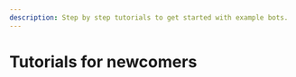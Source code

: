 ```yaml
---
description: Step by step tutorials to get started with example bots.
---
```


# Tutorials for newcomers

